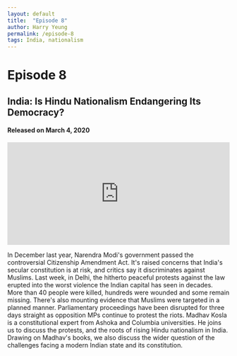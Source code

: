 ```yaml
---
layout: default
title:  "Episode 8"
author: Harry Yeung
permalink: /episode-8
tags: India, nationalism
---
```


# Episode 8
## India: Is Hindu Nationalism Endangering Its Democracy?
#### Released on March 4, 2020

<iframe src="https://open.spotify.com/embed-podcast/episode/5iKmLJAhrcfP6imt4Ct5x6" width="100%" height="232" frameborder="0" allowtransparency="true" allow="encrypted-media"></iframe>

In December last year, Narendra Modi's government passed the controversial Citizenship Amendment Act. It's raised concerns that India's secular constitution is at risk, and critics say it discriminates against Muslims. Last week, in Delhi, the hitherto peaceful protests against the law erupted into the worst violence the Indian capital has seen in decades. More than 40 people were killed, hundreds were wounded and some remain missing. There's also mounting evidence that Muslims were targeted in a planned manner. Parliamentary proceedings have been disrupted for three days straight as opposition MPs continue to protest the riots. Madhav Kosla is a constitutional expert from Ashoka and Columbia universities. He joins us to discuss the protests, and the roots of rising Hindu nationalism in India. Drawing on Madhav's books, we also discuss the wider question of the challenges facing a modern Indian state and its constitution. 
